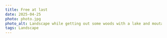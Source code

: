 ```yaml
---
title: Free at last
date: 2025-04-25
photo: photo.jpg
photo_alt: Landscape while getting out some woods with a lake and moutains in the background
tags: Landscape
---
```

